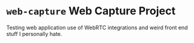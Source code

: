 # `web-capture` Web Capture Project
Testing web application use of WebRTC integrations and weird front end stuff I personally hate.